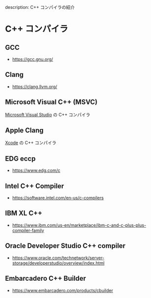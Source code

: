 description: C++ コンパイラの紹介

# C++ コンパイラ

## GCC
- https://gcc.gnu.org/

## Clang
- https://clang.llvm.org/

## Microsoft Visual C++ (MSVC)
[Microsoft Visual Studio](https://visualstudio.microsoft.com/) の C++ コンパイラ

## Apple Clang
[Xcode](https://developer.apple.com/jp/xcode/) の C++ コンパイラ

## EDG eccp
- https://www.edg.com/c

## Intel C++ Compiler
- https://software.intel.com/en-us/c-compilers

## IBM XL C++
- https://www.ibm.com/us-en/marketplace/ibm-c-and-c-plus-plus-compiler-family

## Oracle Developer Studio C++ compiler
- https://www.oracle.com/technetwork/server-storage/developerstudio/overview/index.html

## Embarcadero C++ Builder
- https://www.embarcadero.com/products/cbuilder

